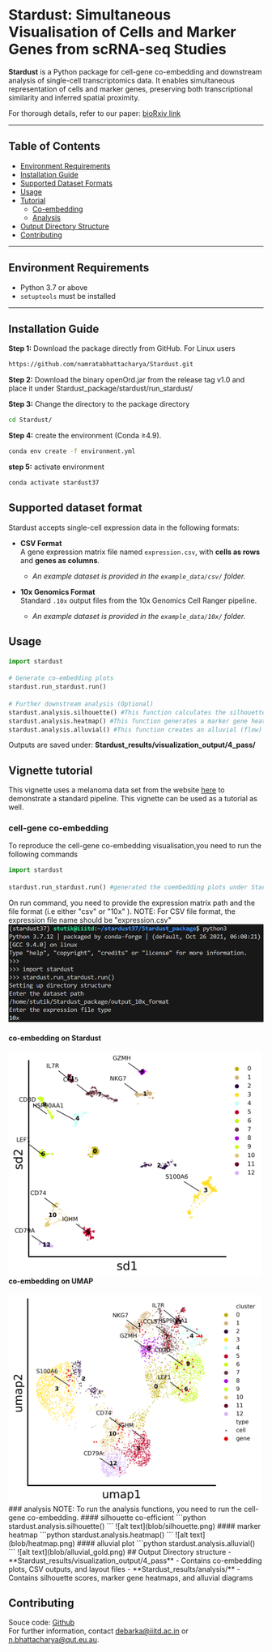 # Stardust: Simultaneous Visualisation of Cells and Marker Genes from scRNA-seq Studies

**Stardust** is a Python package for cell-gene co-embedding and downstream analysis of single-cell transcriptomics data. It enables simultaneous representation of cells and marker genes, preserving both transcriptional similarity and inferred spatial proximity.

For thorough details, refer to our paper: [bioRxiv link](https://www.biorxiv.org/content/10.1101/2022.12.27.521966v2)

---

## Table of Contents
- [Environment Requirements](#environment-requirements)
- [Installation Guide](#installation-guide)
- [Supported Dataset Formats](#supported-dataset-formats)
- [Usage](#usage)
- [Tutorial](#vignette-tutorial)
  - [Co-embedding](#cell-gene-co-embedding)
  - [Analysis](#analysis)
- [Output Directory Structure](#output-directory-structure)
- [Contributing](#contributing)

---

## Environment Requirements

- Python 3.7 or above
- `setuptools` must be installed

---

## Installation Guide
  
**Step 1:** Download the package directly from GitHub. For Linux users
```bash
https://github.com/namratabhattacharya/Stardust.git
```
**Step 2:** Download the binary openOrd.jar from the release tag v1.0 and place it under Stardust_package/stardust/run_stardust/

**Step 3:** Change the directory to the package directory
```bash
cd Stardust/
```
**Step 4:** create the environment (Conda ≥4.9).
```bash
conda env create -f environment.yml
```
**step 5:** activate environment
```bash
conda activate stardust37
```

## Supported dataset format
Stardust accepts single-cell expression data in the following formats:

- **CSV Format**  
  A gene expression matrix file named `expression.csv`, with **cells as rows** and **genes as columns**.  
  - *An example dataset is provided in the `example_data/csv/` folder.*

- **10x Genomics Format**  
  Standard `.10x` output files from the 10x Genomics Cell Ranger pipeline.  
  - *An example dataset is provided in the `example_data/10x/` folder.*

## Usage

```python
import stardust

# Generate co-embedding plots
stardust.run_stardust.run()

# Further downstream analysis (Optional)
stardust.analysis.silhouette() #This function calculates the silhouette coefficient for the embedded cells.
stardust.analysis.heatmap() #This function generates a marker gene heatmap.
stardust.analysis.alluvial() #This function creates an alluvial (flow) plot.
```
Outputs are saved under:
**Stardust_results/visualization_output/4_pass/**

## Vignette tutorial
This vignette uses a melanoma data set from the website [here](https://singlecell.broadinstitute.org/single_cell/study/SCP11/melanoma-intra-tumor-heterogeneity) to demonstrate a standard pipeline. This vignette can be used as a tutorial as well.

### cell-gene co-embedding
To reproduce the cell-gene co-embedding visualisation,you need to run the following commands

```python
import stardust

stardust.run_stardust.run() #generated the coembedding plots under Stardust_resuts/visualization_output/4_pass.
```
On run command, you need to provide the expression matrix path and the file format (i.e either "csv" or "10x" ). 
NOTE: For CSV file format, the expression file name should be "expression.csv"
![alt text](blob/run.PNG)

#### co-embedding on Stardust

<img src="blob/sd_color_embedding.png" alt="co-embedding on Stardust" align="left" width="500"/>


#### co-embedding on UMAP
<img src="blob/umap_color_embedding.png" alt="co-embedding on UMAP" align="left" width="500"/>
### analysis
NOTE: To run the analysis functions, you need to run the cell-gene co-embedding. 
#### silhouette co-efficient
```python
stardust.analysis.silhouette()
```
![alt text](blob/silhouette.png)<!-- -->
#### marker heatmap
```python
stardust.analysis.heatmap()
```
![alt text](blob/heatmap.png)<!-- -->
#### alluvial plot
```python
stardust.analysis.alluvial()
```
![alt text](blob/alluvial_gold.png)<!-- -->
## Output Directory structure
- **Stardust_results/visualization_output/4_pass**
  - Contains co-embedding plots, CSV outputs, and layout files
- **Stardust_results/analysis/**
  - Contains silhouette scores, marker gene heatmaps, and alluvial diagrams

## Contributing
Souce code: [Github](https://github.com/namratabhattacharya/Stardust.git)  
For further information, contact debarka@iiitd.ac.in or n.bhattacharya@qut.eu.au. 
